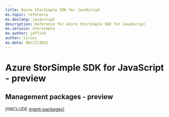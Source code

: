 ```yaml
---
title: Azure StorSimple SDK for JavaScript
ms.topic: reference
ms.devlang: javascript
description: Reference for Azure StorSimple SDK for JavaScript
ms.service: storsimple
ms.author: jeffish
author: xirzec
ms.data: 08/17/2022
---
```

# Azure StorSimple SDK for JavaScript - preview

## Management packages - preview
[!INCLUDE [mgmt-packages](storsimple-mgmt-index.md)]
